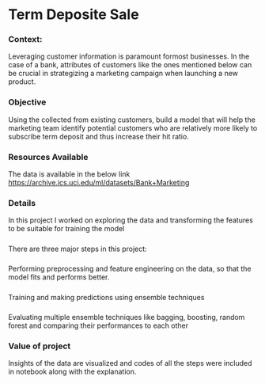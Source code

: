 # Term Deposite Sale
### Context:
Leveraging customer information is paramount formost businesses. In the case of a bank, attributes of customers like the ones mentioned below can be crucial in strategizing a marketing campaign when launching a new product.
### Objective
Using the collected from existing customers, build a model that will help the marketing team identify potential customers who are relatively more likely to subscribe term deposit and thus increase their hit ratio.
### Resources Available
The data is available in the below link
https://archive.ics.uci.edu/ml/datasets/Bank+Marketing
### Details
In this project I worked on exploring the data and transforming the features to be suitable for training the model
##### 
There are three major steps in this project:
##### 
Performing preprocessing and feature engineering on the data, so that the model fits and performs better.  
##### 
Training and making predictions using ensemble techniques
##### 
Evaluating multiple ensemble techniques like bagging, boosting, random forest and comparing their performances to each other
### Value of project
Insights of the data are visualized and codes of all the steps were included in notebook along with the explanation.
